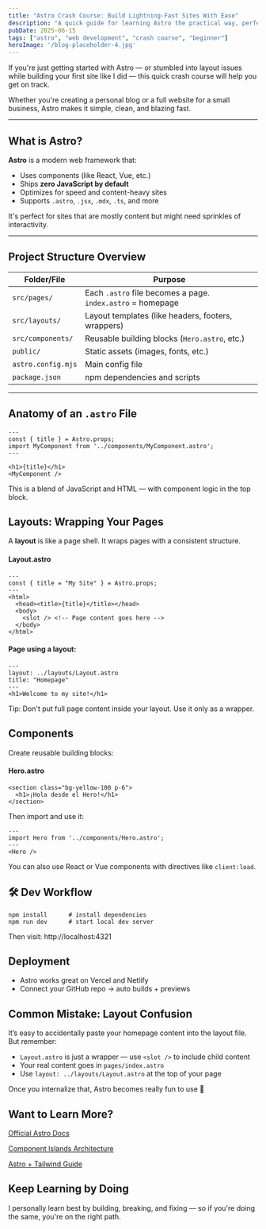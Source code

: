 ```yaml
---
title: "Astro Crash Course: Build Lightning-Fast Sites With Ease"
description: "A quick guide for learning Astro the practical way, perfect for small business sites, blogs, and component-driven projects."
pubDate: 2025-06-15
tags: ["astro", "web development", "crash course", "beginner"]
heroImage: '/blog-placeholder-4.jpg'
---
```



If you're just getting started with Astro — or stumbled into layout issues while building your first site like I did — this quick crash course will help you get on track.

Whether you're creating a personal blog or a full website for a small business, Astro makes it simple, clean, and blazing fast.

---

## What is Astro?

**Astro** is a modern web framework that:
- Uses components (like React, Vue, etc.)
- Ships **zero JavaScript by default** 
- Optimizes for speed and content-heavy sites
- Supports `.astro`, `.jsx`, `.mdx`, `.ts`, and more

It's perfect for sites that are mostly content but might need sprinkles of interactivity.

---

## Project Structure Overview

| Folder/File         | Purpose                                                  |
|---------------------|-----------------------------------------------------------|
| `src/pages/`        | Each `.astro` file becomes a page. `index.astro` = homepage |
| `src/layouts/`      | Layout templates (like headers, footers, wrappers)       |
| `src/components/`   | Reusable building blocks (`Hero.astro`, etc.)            |
| `public/`           | Static assets (images, fonts, etc.)                      |
| `astro.config.mjs`  | Main config file                                         |
| `package.json`      | npm dependencies and scripts                             |

---

## Anatomy of an `.astro` File

```astro
---
const { title } = Astro.props;
import MyComponent from '../components/MyComponent.astro';
---

<h1>{title}</h1>
<MyComponent />

```

This is a blend of JavaScript and HTML — with component logic in the top block.

## Layouts: Wrapping Your Pages

A **layout** is like a page shell. It wraps pages with a consistent structure.

#### Layout.astro

```astro
---
const { title = "My Site" } = Astro.props;
---
<html>
  <head><title>{title}</title></head>
  <body>
    <slot /> <!-- Page content goes here -->
  </body>
</html>

```

#### Page using a layout:

```
---
layout: ../layouts/Layout.astro
title: "Homepage"
---
<h1>Welcome to my site!</h1>

```

Tip: Don't put full page content inside your layout. Use it only as a wrapper.

## Components

Create reusable building blocks:

#### Hero.astro

```
<section class="bg-yellow-100 p-6">
  <h1>¡Hola desde el Hero!</h1>
</section>
```

Then import and use it:

```
---
import Hero from '../components/Hero.astro';
---
<Hero />
```

You can also use React or Vue components with directives like `client:load`.

## 🛠 Dev Workflow

```
npm install      # install dependencies
npm run dev      # start local dev server
```

Then visit: http://localhost:4321

## Deployment

- Astro works great on Vercel and Netlify
- Connect your GitHub repo → auto builds + previews

## Common Mistake: Layout Confusion

It’s easy to accidentally paste your homepage content into the layout file. But remember:

- `Layout.astro` is just a wrapper — use `<slot />` to include child content
- Your real content goes in `pages/index.astro`
- Use `layout: ../layouts/Layout.astro` at the top of your page

Once you internalize that, Astro becomes really fun to use 🚀

## Want to Learn More?

[Official Astro Docs](https://docs.astro.build/en/getting-started/)

[Component Islands Architecture](https://docs.astro.build/en/concepts/islands/)

[Astro + Tailwind Guide](https://docs.astro.build/en/guides/styling/#tailwind)

## Keep Learning by Doing

I personally learn best by building, breaking, and fixing — so if you're doing the same, you're on the right path.